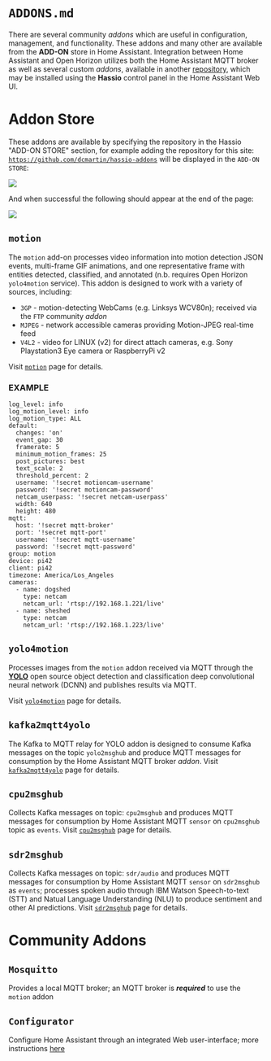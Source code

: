 # `ADDONS.md`
There are several community _addons_ which are useful in configuration, management, and functionality.  These addons and many other are available from the **ADD-ON** store in Home Assistant.    Integration between Home Assistant and Open Horizon utilizes both the Home Assistant MQTT broker as well as several custom _addons_, available in another [repository](https://github.com/dcmartin/hassio-addons/blob/master/README.md), which may be installed using the **Hassio** control panel in the Home Assistant Web UI.

# Addon Store
These addons are available by specifying the repository in the Hassio "ADD-ON STORE" section, for example adding the repository for this site: [`https://github.com/dcmartin/hassio-addons`](https://github.com/dcmartin/hassio-addons) will be displayed in the `ADD-ON STORE`:

<img src="samples/addonstore-entry.png">

And when successful the following should appear at the end of the page:

<img src="samples/addonstore-after.png">

## `motion`
The `motion` add-on processes video information into motion detection JSON events, multi-frame GIF animations, and one representative frame with entities detected, classified, and annotated (n.b. requires Open Horizon `yolo4motion` service).  This addon is designed to work with a variety of sources, including:

+ `3GP` - motion-detecting WebCams (e.g. Linksys WCV80n); received via the `FTP` community _addon_
+ `MJPEG` - network accessible cameras providing Motion-JPEG real-time feed
+ `V4L2` - video for LINUX (v2) for direct attach cameras, e.g. Sony Playstation3 Eye camera or RaspberryPi v2

Visit  [`motion`](https://github.com/dcmartin/hassio-addons/tree/master/motion) page for details. 

### EXAMPLE

```
log_level: info
log_motion_level: info
log_motion_type: ALL
default:
  changes: 'on'
  event_gap: 30
  framerate: 5
  minimum_motion_frames: 25
  post_pictures: best
  text_scale: 2
  threshold_percent: 2
  username: '!secret motioncam-username'
  password: '!secret motioncam-password'
  netcam_userpass: '!secret netcam-userpass'
  width: 640
  height: 480
mqtt:
  host: '!secret mqtt-broker'
  port: '!secret mqtt-port'
  username: '!secret mqtt-username'
  password: '!secret mqtt-password'
group: motion
device: pi42
client: pi42
timezone: America/Los_Angeles
cameras:
  - name: dogshed
    type: netcam
    netcam_url: 'rtsp://192.168.1.221/live'
  - name: sheshed
    type: netcam
    netcam_url: 'rtsp://192.168.1.223/live'
```

## `yolo4motion`
Processes images from the `motion` addon received via MQTT through the [**YOLO**](https://pjreddie.com/darknet/yolo/) open source object detection and classification deep convolutional neural network (DCNN) and publishes results via MQTT.

Visit [`yolo4motion`](https://github.com/dcmartin/hassio-addons/tree/master/yolo4motion) page for details. 

## `kafka2mqtt4yolo `
The Kafka to MQTT relay for YOLO addon is designed to consume Kafka messages on the topic `yolo2msghub` and produce MQTT messages for consumption by the Home Assistant MQTT broker _addon_.  Visit  [`kafka2mqtt4yolo`](https://github.com/dcmartin/hassio-addons/tree/master/kafka2mqtt4yolo) page for details. 

## `cpu2msghub`
Collects Kafka messages on topic: `cpu2msghub` and produces MQTT messages for consumption by Home Assistant MQTT `sensor` on `cpu2msghub` topic as `events`.  Visit  [`cpu2msghub`](https://github.com/dcmartin/hassio-addons/tree/master/cpu2msghub) page for details. 

## `sdr2msghub`
Collects Kafka messages on topic: `sdr/audio` and produces MQTT messages for consumption by Home Assistant MQTT `sensor` on `sdr2msghub` as `events`;  processes spoken audio through IBM Watson Speech-to-text (STT) and Natual Language Understanding (NLU) to produce sentiment and other AI predictions.  Visit  [`sdr2msghub`](https://github.com/dcmartin/hassio-addons/tree/master/sdr2msghub) page for details. 

# Community Addons

## `Mosquitto`
Provides a local MQTT broker; an MQTT broker is **_required_** to use the `motion` addon

## `Configurator`
Configure Home Assistant through an integrated Web user-interface; more instructions [here](https://www.home-assistant.io/addons/configurator)

